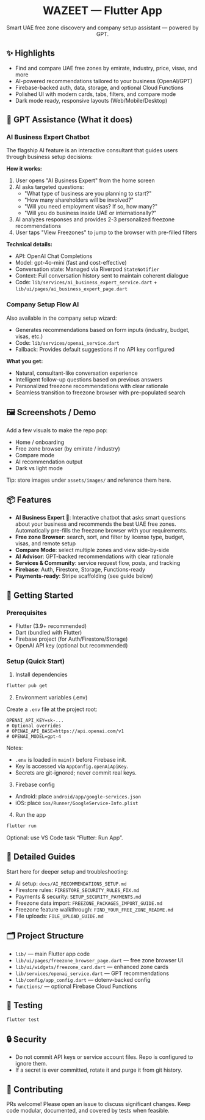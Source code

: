<div align="center">

# WAZEET — Flutter App

Smart UAE free zone discovery and company setup assistant — powered by GPT.

<!-- Add your screenshots/GIFs here -->
<!-- Example: -->
<!-- <img src="assets/images/screenshot_home.png" width="260" />
<img src="assets/images/screenshot_freezones.png" width="260" />
<img src="assets/images/screenshot_darkmode.png" width="260" /> -->

</div>

## ✨ Highlights

- Find and compare UAE free zones by emirate, industry, price, visas, and more
- AI-powered recommendations tailored to your business (OpenAI/GPT)
- Firebase-backed auth, data, storage, and optional Cloud Functions
- Polished UI with modern cards, tabs, filters, and compare mode
- Dark mode ready, responsive layouts (Web/Mobile/Desktop)

## 🤖 GPT Assistance (What it does)

### AI Business Expert Chatbot

The flagship AI feature is an interactive consultant that guides users through business setup decisions:

**How it works:**
1. User opens "AI Business Expert" from the home screen
2. AI asks targeted questions:
   - "What type of business are you planning to start?"
   - "How many shareholders will be involved?"
   - "Will you need employment visas? If so, how many?"
   - "Will you do business inside UAE or internationally?"
3. AI analyzes responses and provides 2-3 personalized freezone recommendations
4. User taps "View Freezones" to jump to the browser with pre-filled filters

**Technical details:**
- API: OpenAI Chat Completions
- Model: gpt-4o-mini (fast and cost-effective)
- Conversation state: Managed via Riverpod `StateNotifier`
- Context: Full conversation history sent to maintain coherent dialogue
- Code: `lib/services/ai_business_expert_service.dart` + `lib/ui/pages/ai_business_expert_page.dart`

### Company Setup Flow AI

Also available in the company setup wizard:
- Generates recommendations based on form inputs (industry, budget, visas, etc.)
- Code: `lib/services/openai_service.dart`
- Fallback: Provides default suggestions if no API key configured

**What you get:**
- Natural, consultant-like conversation experience
- Intelligent follow-up questions based on previous answers
- Personalized freezone recommendations with clear rationale
- Seamless transition to freezone browser with pre-populated search

## 🖼️ Screenshots / Demo

Add a few visuals to make the repo pop:
- Home / onboarding
- Free zone browser (by emirate / industry)
- Compare mode
- AI recommendation output
- Dark vs light mode

Tip: store images under `assets/images/` and reference them here.

## 📦 Features

- **AI Business Expert** 🤖: Interactive chatbot that asks smart questions about your business and recommends the best UAE free zones. Automatically pre-fills the freezone browser with your requirements.
- **Free zone Browser**: search, sort, and filter by license type, budget, visas, and remote setup
- **Compare Mode**: select multiple zones and view side-by-side
- **AI Advisor**: GPT-backed recommendations with clear rationale
- **Services & Community**: service request flow, posts, and tracking
- **Firebase**: Auth, Firestore, Storage, Functions-ready
- **Payments-ready**: Stripe scaffolding (see guide below)

## 🚀 Getting Started

### Prerequisites

- Flutter (3.9+ recommended)
- Dart (bundled with Flutter)
- Firebase project (for Auth/Firestore/Storage)
- OpenAI API key (optional but recommended)

### Setup (Quick Start)

1) Install dependencies

```bash
flutter pub get
```

2) Environment variables (.env)

Create a `.env` file at the project root:

```env
OPENAI_API_KEY=sk-...
# Optional overrides
# OPENAI_API_BASE=https://api.openai.com/v1
# OPENAI_MODEL=gpt-4
```

Notes:
- `.env` is loaded in `main()` before Firebase init.
- Key is accessed via `AppConfig.openAiApiKey`.
- Secrets are git-ignored; never commit real keys.

3) Firebase config

- Android: place `android/app/google-services.json`
- iOS: place `ios/Runner/GoogleService-Info.plist`

4) Run the app

```bash
flutter run
```

Optional: use VS Code task “Flutter: Run App”.

## 🧭 Detailed Guides

Start here for deeper setup and troubleshooting:

- AI setup: `docs/AI_RECOMMENDATIONS_SETUP.md`
- Firestore rules: `FIRESTORE_SECURITY_RULES_FIX.md`
- Payments & security: `SETUP_SECURITY_PAYMENTS.md`
- Freezone data import: `FREEZONE_PACKAGES_IMPORT_GUIDE.md`
- Freezone feature walkthrough: `FIND_YOUR_FREE_ZONE_README.md`
- File uploads: `FILE_UPLOAD_GUIDE.md`

## 🗂️ Project Structure

- `lib/` — main Flutter app code
- `lib/ui/pages/freezone_browser_page.dart` — free zone browser UI
- `lib/ui/widgets/freezone_card.dart` — enhanced zone cards
- `lib/services/openai_service.dart` — GPT recommendations
- `lib/config/app_config.dart` — dotenv-backed config
- `functions/` — optional Firebase Cloud Functions

## 🧪 Testing

```bash
flutter test
```

## 🔒 Security

- Do not commit API keys or service account files. Repo is configured to ignore them.
- If a secret is ever committed, rotate it and purge it from git history.

## 🙌 Contributing

PRs welcome! Please open an issue to discuss significant changes. Keep code modular, documented, and covered by tests when feasible.
